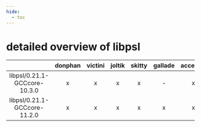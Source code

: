 ```yaml
---
hide:
  - toc
---
```


detailed overview of libpsl
===========================

| |donphan|victini|joltik|skitty|gallade|accelgor|swalot|doduo|
| :---: | :---: | :---: | :---: | :---: | :---: | :---: | :---: | :---: |
|libpsl/0.21.1-GCCcore-10.3.0|x|x|x|x|-|x|x|x|
|libpsl/0.21.1-GCCcore-11.2.0|x|x|x|x|x|x|x|x|
